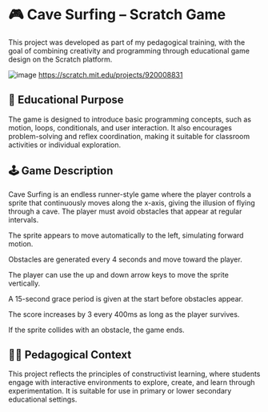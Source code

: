 # 🎮 Cave Surfing – Scratch Game
This project was developed as part of my pedagogical training, with the goal of combining creativity and programming through educational game design on the Scratch platform.

![image](https://github.com/user-attachments/assets/c8ecd757-6344-4dde-ab31-2036f4e2ec27)
https://scratch.mit.edu/projects/920008831

## 🧠 Educational Purpose
The game is designed to introduce basic programming concepts, such as motion, loops, conditionals, and user interaction. It also encourages problem-solving and reflex coordination, making it suitable for classroom activities or individual exploration.

## 🕹️ Game Description
Cave Surfing is an endless runner-style game where the player controls a sprite that continuously moves along the x-axis, giving the illusion of flying through a cave. The player must avoid obstacles that appear at regular intervals.

The sprite appears to move automatically to the left, simulating forward motion.

Obstacles are generated every 4 seconds and move toward the player.

The player can use the up and down arrow keys to move the sprite vertically.

A 15-second grace period is given at the start before obstacles appear.

The score increases by 3 every 400ms as long as the player survives.

If the sprite collides with an obstacle, the game ends.

## 👨‍🏫 Pedagogical Context
This project reflects the principles of constructivist learning, where students engage with interactive environments to explore, create, and learn through experimentation. It is suitable for use in primary or lower secondary educational settings.
